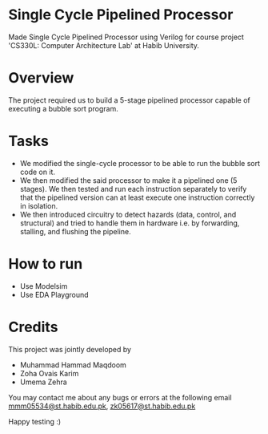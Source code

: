 # Single Cycle Pipelined Processor
Made Single Cycle Pipelined Processor using Verilog for course project 'CS330L: Computer Architecture Lab' at Habib University.

# Overview
The project required us to build a 5-stage pipelined processor capable of executing a bubble sort program.

# Tasks
- We modified the single-cycle processor to be able to run the bubble sort code on it.
- We then modified the said processor to make it a pipelined one (5 stages). We then tested and run each instruction separately to verify that the pipelined version can at least execute one instruction correctly in isolation.
- We then introduced circuitry to detect hazards (data, control, and structural) and tried to handle them in hardware i.e. by forwarding, stalling, and flushing the pipeline.

# How to run
- Use Modelsim
- Use EDA Playground

# Credits
This project was jointly developed by 
- Muhammad Hammad Maqdoom
- Zoha Ovais Karim
- Umema Zehra

You may contact me about any bugs or errors at the following email mmm05534@st.habib.edu.pk, zk05617@st.habib.edu.pk

Happy testing :)
